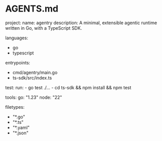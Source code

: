 # AGENTS.md

project:
name: agentry
description: A minimal, extensible agentic runtime written in Go, with a TypeScript SDK.

languages:

- go
- typescript

entrypoints:

- cmd/agentry/main.go
- ts-sdk/src/index.ts

test:
run: - go test ./... - cd ts-sdk && npm install && npm test

tools:
go: "1.23"
node: "22"

filetypes:

- "\*.go"
- "\*.ts"
- "\*.yaml"
- "\*.json"

